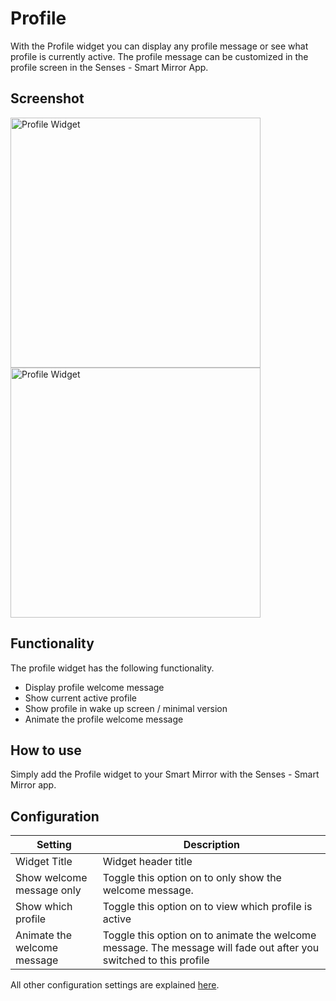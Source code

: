 # Profile 

With the Profile widget you can display any profile message or see what profile is currently active. The profile message can be customized in the profile screen in the Senses - Smart Mirror App.

## Screenshot

<div class="image-wrapper"> 
  <img class="widget-image" src="/images/widgets/profile-1.png" alt="Profile Widget" width="400"/>
  <img class="widget-image" src="/images/widgets/profile-2.png" alt="Profile Widget" width="400"/>
 </div>

## Functionality

The profile widget has the following functionality. 

- Display profile welcome message
- Show current active profile 
- Show profile in wake up screen / minimal version
- Animate the profile welcome message

## How to use

Simply add the Profile widget to your Smart Mirror with the Senses - Smart Mirror app.

## Configuration

| Setting | Description |
| ----------- | ----------- |
| Widget Title | Widget header title |
| Show welcome message only | Toggle this option on to only show the welcome message. |
| Show which profile | Toggle this option on to view which profile is active | 
| Animate the welcome message | Toggle this option on to animate the welcome message. The message will fade out after you switched to this profile | 

All other configuration settings are explained [here](/widgets/introduction.html#default-widget-configuration-options).